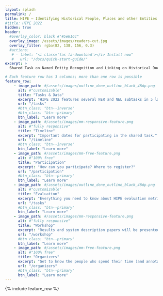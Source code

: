 ```yaml
---
layout: splash
permalink: /
title: HIPE – Identifying Historical People, Places and other Entities 
#title: HIPE 2022 
hidden: true 
header:
  #overlay_color: black #"#5e616c"
  overlay_image: /assets/images/readers-cut.jpg
  overlay_filter: rgba(82, 138, 156, 0.3)  
  #actions:
   # - label: "<i class='fas fa-download'></i> Install now"
   #   url: "/docs/quick-start-guide/"
excerpt: >
  Shared Task on Named Entity Recognition and Linking on Historical Documents

# Each feature row has 3 columns; more than one row is possible
feature_row:
    - image_path: #/assets/images/outline_done_outline_black_48dp.png
      alt: #"customizable"
      title: "Tasks & Data"
      excerpt: "HIPE 2022 features several NER and NEL subtasks in 5 languages."
      url: "/tasks"
      #btn_class: "btn--inverse"
      #btn_class: "btn--primary"
      btn_label: "Learn more"
    - image_path: #/assets/images/mm-responsive-feature.png
      alt: #"fully responsive"
      title: "Timeline"
      excerpt: "Important dates for participating in the shared task."
      url: "/timeline"
      #btn_class: "btn--inverse"
      btn_label: "Learn more"
    - image_path: #/assets/images/mm-free-feature.png
      alt: #"100% free"
      title: "Participation"
      excerpt: "How can you participate? Where to register?"
      url: "/participation"
      #btn_class: "btn--primary"
      btn_label: "Learn more"      
    - image_path: #/assets/images/outline_done_outline_black_48dp.png
      alt: #"customizable"
      title: "Evaluation"
      excerpt: "Everything you need to know about HIPE evaluation metrics and tools. "
      url: "/tasks"
      #btn_class: "btn--primary"
      btn_label: "Learn more"
    - image_path: #/assets/images/mm-responsive-feature.png
      alt: #"fully responsive"
      title: "Workshop"
      excerpt: "Results and system description papers will be presented at CLEF 2022 in September."
      url: "/workshop"
      #btn_class: "btn--primary"
      btn_label: "Learn more"
    - image_path: #/assets/images/mm-free-feature.png
      alt: #"100% free"
      title: "Organizers"
      excerpt: "Get to know the people who spend their time (and annotated data) for HIPE 2022."
      url: "/organizers"
      #btn_class: "btn--primary"
      btn_label: "Learn more"      
---
```


{% include feature_row %}
